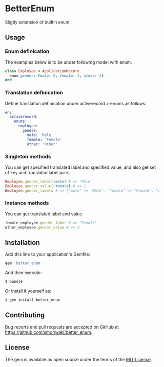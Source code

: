 # BetterEnum
Sligtly extension of builtin enum.

## Usage

### Enum definication
The examples below is to be under following model with enum.

```ruby
class Employee < ApplicationRecord
  enum gender: {male: 0, female: 1, other: 2}
end
```

### Translation definication
Define translation definication under activerecord > enums as follows:

```yaml
en:
  activerecord:
    enums:
      employee:
        gender:
          male: 'Male'
          female: 'Female'
          other: 'Other'
```

### Singleton methods
You can get specified translated label and specified value, and also get set of key and translated label pairs.

```ruby
Employee.gender_label(:male) # => "Male"
Employee.gender_value(:female) # => 1
Employee.gender_labels # => {"male" => "Male", "female" => "Female", "other" => "Other"}
```

### Instance methods
You can get translated label and value.

```ruby
female_employee.gender_label # => "Female"
other_employee.gender_value # => 2
```

## Installation
Add this line to your application's Gemfile:

```ruby
gem 'better_enum'
```

And then execute:
```bash
$ bundle
```

Or install it yourself as:
```bash
$ gem install better_enum
```

## Contributing
Bug reports and pull requests are accepted on GitHub at https://github.com/smoriwaki/better_enum.

## License
The gem is available as open source under the terms of the [MIT License](http://opensource.org/licenses/MIT).

